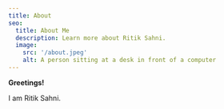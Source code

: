 ```yaml
---
title: About
seo:
  title: About Me
  description: Learn more about Ritik Sahni.
  image:
    src: '/about.jpeg'
    alt: A person sitting at a desk in front of a computer
---
```


**Greetings!**

I am Ritik Sahni.
